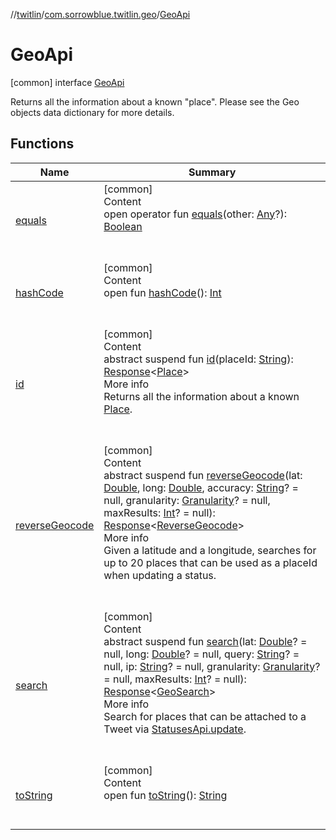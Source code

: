//[twitlin](../../index.md)/[com.sorrowblue.twitlin.geo](../index.md)/[GeoApi](index.md)



# GeoApi  
 [common] interface [GeoApi](index.md)

Returns all the information about a known "place". Please see the Geo objects data dictionary for more details.

   


## Functions  
  
|  Name|  Summary| 
|---|---|
| <a name="kotlin/Any/equals/#kotlin.Any?/PointingToDeclaration/"></a>[equals](../../com.sorrowblue.twitlin.v2.users/-users-api/-expansion/-companion/index.md#%5Bkotlin%2FAny%2Fequals%2F%23kotlin.Any%3F%2FPointingToDeclaration%2F%5D%2FFunctions%2F1930806739)| <a name="kotlin/Any/equals/#kotlin.Any?/PointingToDeclaration/"></a>[common]  <br>Content  <br>open operator fun [equals](../../com.sorrowblue.twitlin.v2.users/-users-api/-expansion/-companion/index.md#%5Bkotlin%2FAny%2Fequals%2F%23kotlin.Any%3F%2FPointingToDeclaration%2F%5D%2FFunctions%2F1930806739)(other: [Any](https://kotlinlang.org/api/latest/jvm/stdlib/kotlin/-any/index.html)?): [Boolean](https://kotlinlang.org/api/latest/jvm/stdlib/kotlin/-boolean/index.html)  <br><br><br>
| <a name="kotlin/Any/hashCode/#/PointingToDeclaration/"></a>[hashCode](../../com.sorrowblue.twitlin.v2.users/-users-api/-expansion/-companion/index.md#%5Bkotlin%2FAny%2FhashCode%2F%23%2FPointingToDeclaration%2F%5D%2FFunctions%2F1930806739)| <a name="kotlin/Any/hashCode/#/PointingToDeclaration/"></a>[common]  <br>Content  <br>open fun [hashCode](../../com.sorrowblue.twitlin.v2.users/-users-api/-expansion/-companion/index.md#%5Bkotlin%2FAny%2FhashCode%2F%23%2FPointingToDeclaration%2F%5D%2FFunctions%2F1930806739)(): [Int](https://kotlinlang.org/api/latest/jvm/stdlib/kotlin/-int/index.html)  <br><br><br>
| <a name="com.sorrowblue.twitlin.geo/GeoApi/id/#kotlin.String/PointingToDeclaration/"></a>[id](id.md)| <a name="com.sorrowblue.twitlin.geo/GeoApi/id/#kotlin.String/PointingToDeclaration/"></a>[common]  <br>Content  <br>abstract suspend fun [id](id.md)(placeId: [String](https://kotlinlang.org/api/latest/jvm/stdlib/kotlin/-string/index.html)): [Response](../../com.sorrowblue.twitlin.client/-response/index.md)<[Place](../../com.sorrowblue.twitlin.objects/-place/index.md)>  <br>More info  <br>Returns all the information about a known [Place](../../com.sorrowblue.twitlin.objects/-place/index.md).  <br><br><br>
| <a name="com.sorrowblue.twitlin.geo/GeoApi/reverseGeocode/#kotlin.Double#kotlin.Double#kotlin.String?#com.sorrowblue.twitlin.objects.Granularity?#kotlin.Int?/PointingToDeclaration/"></a>[reverseGeocode](reverse-geocode.md)| <a name="com.sorrowblue.twitlin.geo/GeoApi/reverseGeocode/#kotlin.Double#kotlin.Double#kotlin.String?#com.sorrowblue.twitlin.objects.Granularity?#kotlin.Int?/PointingToDeclaration/"></a>[common]  <br>Content  <br>abstract suspend fun [reverseGeocode](reverse-geocode.md)(lat: [Double](https://kotlinlang.org/api/latest/jvm/stdlib/kotlin/-double/index.html), long: [Double](https://kotlinlang.org/api/latest/jvm/stdlib/kotlin/-double/index.html), accuracy: [String](https://kotlinlang.org/api/latest/jvm/stdlib/kotlin/-string/index.html)? = null, granularity: [Granularity](../../com.sorrowblue.twitlin.objects/-granularity/index.md)? = null, maxResults: [Int](https://kotlinlang.org/api/latest/jvm/stdlib/kotlin/-int/index.html)? = null): [Response](../../com.sorrowblue.twitlin.client/-response/index.md)<[ReverseGeocode](../-reverse-geocode/index.md)>  <br>More info  <br>Given a latitude and a longitude, searches for up to 20 places that can be used as a placeId when updating a status.  <br><br><br>
| <a name="com.sorrowblue.twitlin.geo/GeoApi/search/#kotlin.Double?#kotlin.Double?#kotlin.String?#kotlin.String?#com.sorrowblue.twitlin.objects.Granularity?#kotlin.Int?/PointingToDeclaration/"></a>[search](search.md)| <a name="com.sorrowblue.twitlin.geo/GeoApi/search/#kotlin.Double?#kotlin.Double?#kotlin.String?#kotlin.String?#com.sorrowblue.twitlin.objects.Granularity?#kotlin.Int?/PointingToDeclaration/"></a>[common]  <br>Content  <br>abstract suspend fun [search](search.md)(lat: [Double](https://kotlinlang.org/api/latest/jvm/stdlib/kotlin/-double/index.html)? = null, long: [Double](https://kotlinlang.org/api/latest/jvm/stdlib/kotlin/-double/index.html)? = null, query: [String](https://kotlinlang.org/api/latest/jvm/stdlib/kotlin/-string/index.html)? = null, ip: [String](https://kotlinlang.org/api/latest/jvm/stdlib/kotlin/-string/index.html)? = null, granularity: [Granularity](../../com.sorrowblue.twitlin.objects/-granularity/index.md)? = null, maxResults: [Int](https://kotlinlang.org/api/latest/jvm/stdlib/kotlin/-int/index.html)? = null): [Response](../../com.sorrowblue.twitlin.client/-response/index.md)<[GeoSearch](../-geo-search/index.md)>  <br>More info  <br>Search for places that can be attached to a Tweet via [StatusesApi.update](../../com.sorrowblue.twitlin.tweets.statuses/-statuses-api/update.md).  <br><br><br>
| <a name="kotlin/Any/toString/#/PointingToDeclaration/"></a>[toString](../../com.sorrowblue.twitlin.v2.users/-users-api/-expansion/-companion/index.md#%5Bkotlin%2FAny%2FtoString%2F%23%2FPointingToDeclaration%2F%5D%2FFunctions%2F1930806739)| <a name="kotlin/Any/toString/#/PointingToDeclaration/"></a>[common]  <br>Content  <br>open fun [toString](../../com.sorrowblue.twitlin.v2.users/-users-api/-expansion/-companion/index.md#%5Bkotlin%2FAny%2FtoString%2F%23%2FPointingToDeclaration%2F%5D%2FFunctions%2F1930806739)(): [String](https://kotlinlang.org/api/latest/jvm/stdlib/kotlin/-string/index.html)  <br><br><br>

